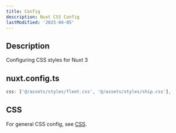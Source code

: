 ```yaml
---
title: Config
description: Nuxt CSS Config
lastModified: '2025-04-05'
---
```


## Description

Configuring CSS styles for Nuxt 3

## nuxt.config.ts

```ts
css: ['@/assets/styles/fleet.css', '@/assets/styles/ship.css'],
```

## CSS

For general CSS config, see [CSS](../../../3.languages/css).

